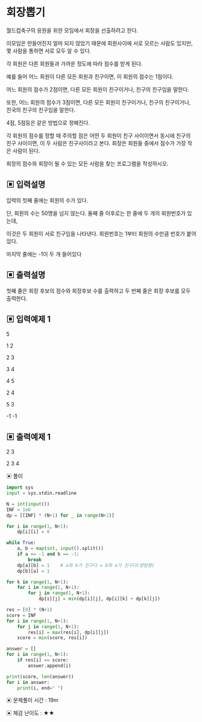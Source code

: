 # 회장뽑기

월드컵축구의 응원을 위한 모임에서 회장을 선출하려고 한다. 

이모임은 만들어진지 얼마 되지 않았기 때문에 회원사이에 서로 모르는 사람도 있지만, 몇 사람을 통하면 서로 모두 알 수 있다.

각 회원은 다른 회원들과 가까운 정도에 따라 점수를 받게 된다.

예를 들어 어느 회원이 다른 모든 회원과 친구이면, 이 회원의 점수는 1점이다. 

어느 회원의 점수가 2점이면, 다른 모든 회원이 친구이거나, 친구의 친구임을 말한다. 

또한, 어느 회원의 점수가 3점이면, 다른 모든 회원이 친구이거나, 친구의 친구이거나, 친국의 친구의 친구임을 말한다.

4점, 5점등은 같은 방법으로 정해진다.

각 회원의 점수를 정할 때 주의할 점은 어떤 두 회원이 친구 사이이면서 동시에 친구의 친구 사이이면, 이 두 사람은 친구사이라고 본다. 회장은 회원들 중에서 점수가 가장 작은 사람이 된다.

회장의 점수와 회장이 될 수 있는 모든 사람을 찾는 프로그램을 작성하시오.

## ▣ 입력설명

입력의 첫째 줄에는 회원의 수가 있다.

단, 회원의 수는 50명을 넘지 않는다. 둘째 줄 이후로는 한 줄에 두 개의 회원번호가 있는데,

이것은 두 회원이 서로 친구임을 나타낸다. 회원번호는 1부터 회원의 수만큼 번호가 붙어있다.

마지막 줄에는 -1이 두 개 들어있다

## ▣ 출력설명

첫째 줄은 회장 후보의 점수와 회장후보 수를 출력하고 두 번째 줄은 회장 후보를 모두 출력한다.

## ▣ 입력예제 1

5

1 2

2 3

3 4

4 5

2 4

5 3

-1 -1

## ▣ 출력예제 1

2 3

2 3 4

▣ 풀이

```python
import sys
input = sys.stdin.readline

N = int(input())
INF = 1e6
dp = [[INF] * (N+1) for _ in range(N+1)]

for i in range(1, N+1):
    dp[i][i] = 0

while True:
    a, b = map(int, input().split())
    if a == -1 and b == -1:
        break
    dp[a][b] = 1    # a와 b가 친구다 = b와 a가 친구다(양방향)
    dp[b][a] = 1

for k in range(1, N+1):
    for i in range(1, N+1):
        for j in range(1, N+1):
            dp[i][j] = min(dp[i][j], dp[i][k] + dp[k][j])

res = [0] * (N+1)
score = INF
for i in range(1, N+1):
    for j in range(1, N+1):
        res[i] = max(res[i], dp[i][j])
    score = min(score, res[i])

answer = []
for i in range(1, N+1):
    if res[i] == score:
        answer.append(i)

print(score, len(answer))
for i in answer:
    print(i, end=" ")
```

▣ 문제풀이 시간 : 19m

▣ 체감 난이도 : ★★
